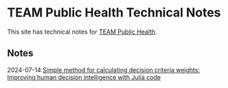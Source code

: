 # TEAM Public Health Technical Notes


This site has technical notes for [TEAM Public Health](https://teampublichealth.substack.com/).

## Notes

2024-07-14 [Simple method for calculating decision criteria weights: Improving human decision intelligence with Julia code](nb/2024-07-14-simple-method-for-calculating-decision-criteria-weight.ipynb) 

